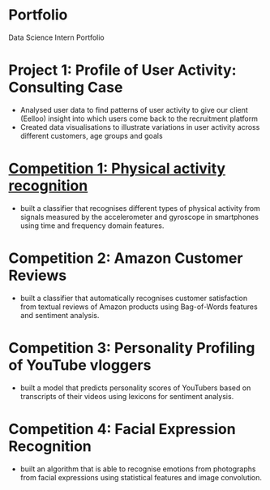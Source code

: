 # Portfolio
Data Science Intern Portfolio

# Project 1: Profile of User Activity: Consulting Case
- Analysed user data to find patterns of user activity to give our client (Eelloo) insight into which users come back to the recruitment platform
- Created data visualisations to illustrate variations in user activity across different customers, age groups and goals

# [Competition 1: Physical activity recognition](https://github.com/LisaWittmann/Project-2)  
- built a classifier that recognises different types of physical activity from signals measured by the accelerometer and gyroscope in smartphones using time and frequency domain features.

# Competition 2: Amazon Customer Reviews 
- built a classifier that automatically recognises customer satisfaction from textual reviews of Amazon products using Bag-of-Words features and sentiment analysis.

# Competition 3: Personality Profiling of YouTube vloggers 
- built a model that predicts personality scores of YouTubers based on transcripts of their videos using lexicons for sentiment analysis.

# Competition 4: Facial Expression Recognition 
- built an algorithm that is able to recognise emotions from photographs from facial expressions using statistical features and image convolution.


